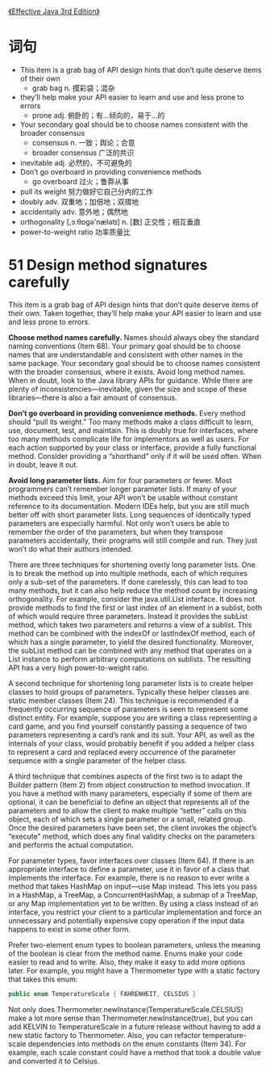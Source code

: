 [《Effective Java 3rd Edition》](effective-java-3rd-edition-catalog.html)

# 词句

* This item is a grab bag of API design hints that don’t quite deserve items of their own
  * grab bag n. 摸彩袋；混杂
* they’ll help make your API easier to learn and use and less prone to errors
  * prone adj. 俯卧的；有…倾向的，易于…的
* Your secondary goal should be to choose names consistent with the broader consensus
  * consensus n. 一致；舆论；合意
  * broader consensus 广泛的共识
* inevitable adj. 必然的，不可避免的
* Don’t go overboard in providing convenience methods
  * go overboard 过火；鲁莽从事
* pull its weight 努力做好它自己分内的工作
* doubly adv. 双重地；加倍地；双摺地
* accidentally adv. 意外地；偶然地
* orthogonality [,ɔːθɒɡə'nælətɪ] n. [数] 正交性；相互垂直
* power-to-weight ratio 功率质量比

# 51 Design method signatures carefully

This item is a grab bag of API design hints that don’t quite deserve items of their own. Taken together, they’ll help make your API easier to learn and use and less prone to errors.

**Choose method names carefully.** Names should always obey the standard naming conventions (Item 68). Your primary goal should be to choose names that are understandable and consistent with other names in the same package. Your secondary goal should be to choose names consistent with the broader consensus, where it exists. Avoid long method names. When in doubt, look to the Java library APIs for guidance. While there are plenty of inconsistencies—inevitable, given the size and scope of these libraries—there is also a fair amount of consensus.

**Don’t go overboard in providing convenience methods.** Every method should “pull its weight.” Too many methods make a class difficult to learn, use, document, test, and maintain. This is doubly true for interfaces, where too many methods complicate life for implementors as well as users. For each action supported by your class or interface, provide a fully functional method. Consider providing a “shorthand” only if it will be used often. When in doubt, leave it out.

**Avoid long parameter lists.** Aim for four parameters or fewer. Most programmers can’t remember longer parameter lists. If many of your methods exceed this limit, your API won’t be usable without constant reference to its documentation. Modern IDEs help, but you are still much better off with short parameter lists. Long sequences of identically typed parameters are especially harmful. Not only won’t users be able to remember the order of the parameters, but when they transpose parameters accidentally, their programs will still compile and run. They just won’t do what their authors intended.

There are three techniques for shortening overly long parameter lists. One is to break the method up into multiple methods, each of which requires only a sub-set of the parameters. If done carelessly, this can lead to too many methods, but it can also help reduce the method count by increasing orthogonality. For example, consider the java.util.List interface. It does not provide methods to find the first or last index of an element in a sublist, both of which would require three parameters. Instead it provides the subList method, which takes two parameters and returns a view of a sublist. This method can be combined with the indexOf or lastIndexOf method, each of which has a single parameter, to yield the desired functionality. Moreover, the subList method can be combined with any method that operates on a List instance to perform arbitrary computations on sublists. The resulting API has a very high power-to-weight ratio.

A second technique for shortening long parameter lists is to create helper classes to hold groups of parameters. Typically these helper classes are static member classes (Item 24). This technique is recommended if a frequently occurring sequence of parameters is seen to represent some distinct entity. For example, suppose you are writing a class representing a card game, and you find yourself constantly passing a sequence of two parameters representing a card’s rank and its suit. Your API, as well as the internals of your class, would probably benefit if you added a helper class to represent a card and replaced every occurrence of the parameter sequence with a single parameter of the helper class.

A third technique that combines aspects of the first two is to adapt the Builder pattern (Item 2) from object construction to method invocation. If you have a method with many parameters, especially if some of them are optional, it can be beneficial to define an object that represents all of the parameters and to allow the client to make multiple “setter” calls on this object, each of which sets a single parameter or a small, related group. Once the desired parameters have been set, the client invokes the object’s “execute” method, which does any final validity checks on the parameters and performs the actual computation.

For parameter types, favor interfaces over classes (Item 64). If there is an appropriate interface to define a parameter, use it in favor of a class that implements the interface. For example, there is no reason to ever write a method that takes HashMap on input—use Map instead. This lets you pass in a HashMap, a TreeMap, a ConcurrentHashMap, a submap of a TreeMap, or any Map implementation yet to be written. By using a class instead of an interface, you restrict your client to a particular implementation and force an unnecessary and potentially expensive copy operation if the input data happens to exist in some other form.

Prefer two-element enum types to boolean parameters, unless the meaning of the boolean is clear from the method name. Enums make your code easier to read and to write. Also, they make it easy to add more options later. For example, you might have a Thermometer type with a static factory that takes this enum:

```java
public enum TemperatureScale { FAHRENHEIT, CELSIUS }
```

Not only does Thermometer.newInstance(TemperatureScale.CELSIUS) make a lot more sense than Thermometer.newInstance(true), but you can add KELVIN to TemperatureScale in a future release without having to add a new static factory to Thermometer. Also, you can refactor temperature-scale dependencies into methods on the enum constants (Item 34). For example, each scale constant could have a method that took a double value and converted it to Celsius.
